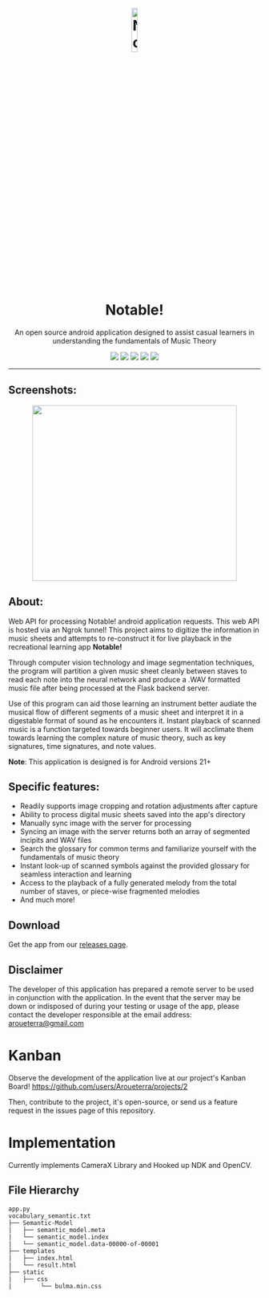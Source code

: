 <h1 align="center">
  <br>
  <a href="https://github.com/Toga-Party/Notable-Android"><img src="https://user-images.githubusercontent.com/20365551/108993761-f4aca980-76d5-11eb-97e0-fb9532ac5955.png" alt="Notable!" width="15%"></img> </a>
  <br>
  Notable!
  <br>
</h1>


<p align="center">An open source android application designed to assist casual learners in understanding the fundamentals of Music Theory </p>

 <p align="center">
    <a href="https://github.com/Toga-Party/Notable-Android/releases/latest"><img src="https://img.shields.io/github/v/release/Toga-Party/Notable-Android?style=for-the-badge"/></a>
    <img src="https://img.shields.io/github/stars/Toga-Party/Notable-Android.svg?style=for-the-badge" />
    <img src="https://img.shields.io/github/repo-size/Toga-Party/Notable-Android?style=for-the-badge" />
    <img src="https://img.shields.io/github/contributors/Toga-Party/Notable-Android?style=for-the-badge" />
    <img src="https://img.shields.io/maintenance/yes/2021?style=for-the-badge" />
  
    

 </p>

---

## Screenshots:
<p align="center">
  <img src="https://user-images.githubusercontent.com/20365551/109002802-a4d3df80-76e1-11eb-9ad4-563215c4a977.png" width="90%" align="center" height="350"></img>
</p>

## About:
Web API for processing Notable! android application requests. This web API is hosted via an Ngrok tunnel!
This project aims to digitize the information in music sheets and attempts to re-construct it for live playback in the recreational learning app **Notable!**

Through computer vision technology and image segmentation techniques, the program will partition a given music sheet cleanly between staves to read each note into the neural network and produce a .WAV formatted music file after being processed at the Flask backend server. 

Use of this program can aid those learning an instrument better audiate the musical flow of different segments of a music sheet and interpret it in a digestable format of sound as he encounters it. Instant playback of scanned music is a function targeted towards beginner users. It will acclimate them towards learning the complex nature of music theory, such as key signatures, time signatures, and note values.

 **Note**: This application is designed is for Android versions 21+

## Specific features:
- Readily supports image cropping and rotation adjustments after capture
- Ability to process digital music sheets saved into the app's directory
- Manually sync image with the server for processing
- Syncing an image with the server returns both an array of segmented incipits and WAV files
- Search the glossary for common terms and familiarize yourself with the fundamentals of music theory
- Instant look-up of scanned symbols against the provided glossary for seamless interaction and learning
- Access to the playback of a fully generated melody from the total number of staves, or piece-wise fragmented melodies
- And much more!

## Download
Get the app from our [releases page](https://github.com/Toga-Party/Notable-Android/releases).

## Disclaimer

The developer of this application has prepared a remote server to be used in conjunction with the application. In the event that the server may be down or indisposed of during your testing or usage of the app, please contact the developer responsible at the email address: aroueterra@gmail.com

# Kanban
Observe the development of the application live at our project's Kanban Board! 
https://github.com/users/Aroueterra/projects/2

Then, contribute to the project, it's open-source, or send us a feature request in the issues page of this repository.

# Implementation
Currently implements CameraX Library and Hooked up NDK and OpenCV.

## File Hierarchy
```
app.py
vocabulary_semantic.txt
├── Semantic-Model
|   ├── semantic_model.meta
|   └── semantic_model.index
|   └── semantic_model.data-00000-of-00001
├── templates
|   ├── index.html
|   └── result.html
├── static
|   ├── css
|        └── bulma.min.css
```
